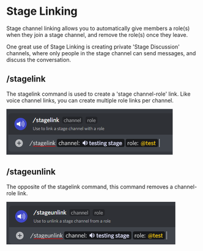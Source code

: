 # Stage Linking

Stage channel linking allows you to automatically give members a role(s) when they join a stage channel, and remove the role(s) once they leave.&#x20;

One great use of Stage Linking is creating private 'Stage Discussion' channels, where only people in the stage channel can send messages, and discuss the conversation.

## /stagelink

The stagelink command is used to create a 'stage channel-role' link. Like voice channel links, you can create multiple role links per channel.

![stagelink command](<../../.gitbook/assets/image (20).png>)

## /stageunlink

The opposite of the stagelink command, this command removes a channel-role link.

![](<../../.gitbook/assets/image (26).png>)
